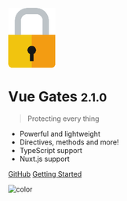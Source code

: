 ![logo](_media/logo.png)

# Vue Gates <small>2.1.0</small>

> Protecting every thing

- Powerful and lightweight
- Directives, methods and more!
- TypeScript support
- Nuxt.js support

[GitHub](https://github.com/williamcruzme/vue-gates)
[Getting Started](/installation/quickstart)

<!-- background color -->

![color](#f0f0f0)
